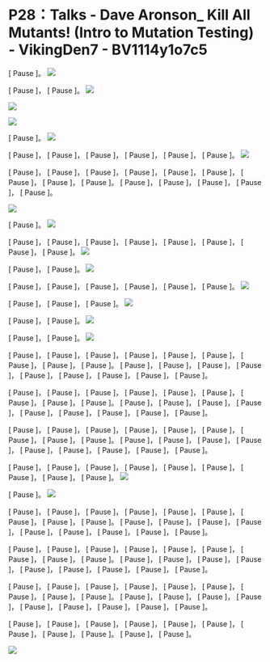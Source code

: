 # P28：Talks - Dave Aronson_ Kill All Mutants! (Intro to Mutation Testing) - VikingDen7 - BV1114y1o7c5

 [ Pause ]。
![](img/43f9692aaebe3d885df6893d1e075e11_1.png)

 [ Pause ]， [ Pause ]。
![](img/43f9692aaebe3d885df6893d1e075e11_3.png)

![](img/43f9692aaebe3d885df6893d1e075e11_4.png)

![](img/43f9692aaebe3d885df6893d1e075e11_5.png)

 [ Pause ]。
![](img/43f9692aaebe3d885df6893d1e075e11_7.png)

 [ Pause ]， [ Pause ]， [ Pause ]， [ Pause ]， [ Pause ]， [ Pause ]。
![](img/43f9692aaebe3d885df6893d1e075e11_9.png)

 [ Pause ]， [ Pause ]， [ Pause ]， [ Pause ]， [ Pause ]， [ Pause ]， [ Pause ]， [ Pause ]， [ Pause ]。 [ Pause ]， [ Pause ]， [ Pause ]， [ Pause ]， [ Pause ]。



![](img/43f9692aaebe3d885df6893d1e075e11_11.png)

 [ Pause ]。
![](img/43f9692aaebe3d885df6893d1e075e11_13.png)

 [ Pause ]， [ Pause ]， [ Pause ]， [ Pause ]， [ Pause ]， [ Pause ]， [ Pause ]， [ Pause ]。
![](img/43f9692aaebe3d885df6893d1e075e11_15.png)

 [ Pause ]， [ Pause ]。
![](img/43f9692aaebe3d885df6893d1e075e11_17.png)

 [ Pause ]， [ Pause ]， [ Pause ]， [ Pause ]， [ Pause ]， [ Pause ]。
![](img/43f9692aaebe3d885df6893d1e075e11_19.png)

 [ Pause ]， [ Pause ]， [ Pause ]。
![](img/43f9692aaebe3d885df6893d1e075e11_21.png)

 [ Pause ]， [ Pause ]。
![](img/43f9692aaebe3d885df6893d1e075e11_23.png)

 [ Pause ]， [ Pause ]。
![](img/43f9692aaebe3d885df6893d1e075e11_25.png)

 [ Pause ]， [ Pause ]， [ Pause ]， [ Pause ]， [ Pause ]， [ Pause ]， [ Pause ]， [ Pause ]， [ Pause ]。 [ Pause ]， [ Pause ]， [ Pause ]， [ Pause ]， [ Pause ]， [ Pause ]， [ Pause ]， [ Pause ]， [ Pause ]。

 [ Pause ]， [ Pause ]， [ Pause ]， [ Pause ]， [ Pause ]， [ Pause ]， [ Pause ]， [ Pause ]， [ Pause ]。 [ Pause ]， [ Pause ]， [ Pause ]， [ Pause ]， [ Pause ]， [ Pause ]， [ Pause ]， [ Pause ]， [ Pause ]。

 [ Pause ]， [ Pause ]， [ Pause ]， [ Pause ]， [ Pause ]， [ Pause ]， [ Pause ]， [ Pause ]， [ Pause ]。 [ Pause ]， [ Pause ]， [ Pause ]， [ Pause ]， [ Pause ]， [ Pause ]， [ Pause ]， [ Pause ]， [ Pause ]。

 [ Pause ]， [ Pause ]， [ Pause ]， [ Pause ]， [ Pause ]， [ Pause ]， [ Pause ]， [ Pause ]， [ Pause ]。
![](img/43f9692aaebe3d885df6893d1e075e11_27.png)

 [ Pause ]。
![](img/43f9692aaebe3d885df6893d1e075e11_29.png)

 [ Pause ]， [ Pause ]， [ Pause ]， [ Pause ]， [ Pause ]， [ Pause ]， [ Pause ]， [ Pause ]， [ Pause ]。 [ Pause ]， [ Pause ]， [ Pause ]， [ Pause ]， [ Pause ]， [ Pause ]， [ Pause ]， [ Pause ]， [ Pause ]。

 [ Pause ]， [ Pause ]， [ Pause ]， [ Pause ]， [ Pause ]， [ Pause ]， [ Pause ]， [ Pause ]， [ Pause ]。 [ Pause ]， [ Pause ]， [ Pause ]， [ Pause ]， [ Pause ]， [ Pause ]， [ Pause ]， [ Pause ]， [ Pause ]。

 [ Pause ]， [ Pause ]， [ Pause ]， [ Pause ]， [ Pause ]， [ Pause ]， [ Pause ]， [ Pause ]， [ Pause ]。 [ Pause ]， [ Pause ]， [ Pause ]， [ Pause ]， [ Pause ]， [ Pause ]， [ Pause ]， [ Pause ]， [ Pause ]。

 [ Pause ]， [ Pause ]， [ Pause ]， [ Pause ]， [ Pause ]， [ Pause ]， [ Pause ]， [ Pause ]， [ Pause ]。 [ Pause ]， [ Pause ]。

![](img/43f9692aaebe3d885df6893d1e075e11_31.png)